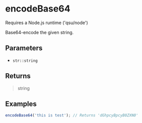 # encodeBase64 <Badge type="tip" text="JavaScript" /><Badge type="info" text="Dart" />

<span class="node-required">Requires a Node.js runtime ('qsu/node')</span>

Base64-encode the given string.

## Parameters

- `str::string`

## Returns

> string

## Examples

```javascript
encodeBase64('this is test'); // Returns 'dGhpcyBpcyB0ZXN0'
```
